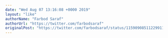 ```yaml
---
date: "Wed Aug 07 13:16:08 +0000 2019"
layout: "like"
authorName: "Farbod Saraf"
authorUrl: "https://twitter.com/farbodsaraf"
originalPost: "https://twitter.com/farbodsaraf/status/1159090851122991104"
---
```

